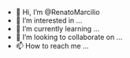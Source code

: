 - 👋 Hi, I’m @RenatoMarcilio
- 👀 I’m interested in ...
- 🌱 I’m currently learning ...
- 💞️ I’m looking to collaborate on ...
- 📫 How to reach me ...

<!---
RenatoMarcilio/RenatoMarcilio is a ✨ special ✨ repository because its `README.md` (this file) appears on your GitHub profile.
You can click the Preview link to take a look at your changes.
--->
